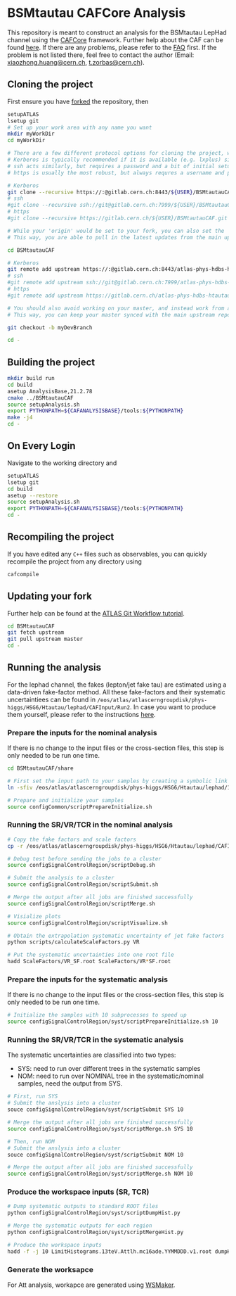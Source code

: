 BSMtautau CAFCore Analysis
=========================

This repository is meant to construct an analysis for the BSMtautau LepHad channel using the [CAFCore](https://gitlab.cern.ch/atlas-caf/CAFCore) framework.
Further help about the CAF can be found [here](http://atlas-caf.web.cern.ch). If there are any problems, please refer to the [FAQ](https://gitlab.cern.ch/atlas-phys-hdbs-htautau/BSMtautauCAF/blob/master/doc/FAQ.md) first. If the problem is
not listed there, feel free to contact the author (Email: xiaozhong.huang@cern.ch, t.zorbas@cern.ch).

Cloning the project
--------------------

First ensure you have [forked](https://gitlab.cern.ch/atlas-phys-hdbs-htautau/BSMtautauCAF/forks/new) the repository, then

```bash
setupATLAS
lsetup git
# Set up your work area with any name you want
mkdir myWorkDir
cd myWorkDir

# There are a few different protocol options for cloning the project, which are all provided at the top of the main page of the repository.
# Kerberos is typically recommended if it is available (e.g. lxplus) since it does not require a username or password when interacting with remote repositories.
# ssh acts similarly, but requires a password and a bit of initial setup
# https is usually the most robust, but always requres a username and password

# Kerberos
git clone --recursive https://:@gitlab.cern.ch:8443/${USER}/BSMtautauCAF.git
# ssh
#git clone --recursive ssh://git@gitlab.cern.ch:7999/${USER}/BSMtautauCAF.git
# https
#git clone --recursive https://gitlab.cern.ch/${USER}/BSMtautauCAF.git

# While your 'origin' would be set to your fork, you can also set the 'upstream' to the main repository.
# This way, you are able to pull in the latest updates from the main upstream repository to your fork

cd BSMtautauCAF

# Kerberos
git remote add upstream https://:@gitlab.cern.ch:8443/atlas-phys-hdbs-htautau/BSMtautauCAF.git
# ssh
#git remote add upstream ssh://git@gitlab.cern.ch:7999/atlas-phys-hdbs-htautau/BSMtautauCAF.git
# https
#git remote add upstream https://gitlab.cern.ch/atlas-phys-hdbs-htautau/BSMtautauCAF.git

# You should also avoid working on your master, and instead work from a development branch.
# This way, you can keep your master synced with the main upstream repository

git checkout -b myDevBranch

cd -
```

Building the project
---------------------

```bash
mkdir build run
cd build
asetup AnalysisBase,21.2.78
cmake ../BSMtautauCAF
source setupAnalysis.sh
export PYTHONPATH=${CAFANALYSISBASE}/tools:${PYTHONPATH}
make -j4
cd -
```

On Every Login
--------------

Navigate to the working directory and

```bash
setupATLAS
lsetup git
cd build
asetup --restore
source setupAnalysis.sh
export PYTHONPATH=${CAFANALYSISBASE}/tools:${PYTHONPATH}
cd -
```

Recompiling the project
-----------------------

If you have edited any `C++` files such as observables, you can quickly recompile the project from any directory using

```bash
cafcompile
```

Updating your fork
------------------

Further help can be found at the [ATLAS Git Workflow tutorial](https://atlassoftwaredocs.web.cern.ch/gittutorial/).

```bash
cd BSMtautauCAF
git fetch upstream
git pull upstream master
cd -
```

Running the analysis
--------------------

For the lephad channel, the fakes (lepton/jet fake tau) are estimated using a data-driven fake-factor method. 
All these fake-factors and their systematic uncertaintiees can be found in `/eos/atlas/atlascerngroupdisk/phys-higgs/HSG6/Htautau/lephad/CAFInput/Run2`. 
In case you want to produce them yourself, please refer to the instructions [here](https://gitlab.cern.ch/atlas-phys-hdbs-htautau/BSMtautauCAF/blob/master/doc/Fakes.md).

### Prepare the inputs for the nominal analysis
If there is no change to the input files or the cross-section files, this step is only needed to be run one time.
```bash
cd BSMtautauCAF/share

# First set the input path to your samples by creating a symbolic link to the directory
ln -sfiv /eos/atlas/atlascerngroupdisk/phys-higgs/HSG6/Htautau/lephad/190530 -T ${CAFANALYSISSHARE}/inputs

# Prepare and initialize your samples
source configCommon/scriptPrepareInitialize.sh
```

### Running the SR/VR/TCR in the nominal analysis
```bash
# Copy the fake factors and scale factors
cp -r /eos/atlas/atlascerngroupdisk/phys-higgs/HSG6/Htautau/lephad/CAFInput/Run2/* .

# Debug test before sending the jobs to a cluster
source configSignalControlRegion/scriptDebug.sh

# Submit the analysis to a cluster
source configSignalControlRegion/scriptSubmit.sh

# Merge the output after all jobs are finished successfully
source configSignalControlRegion/scriptMerge.sh

# Visialize plots
source configSignalControlRegion/scriptVisualize.sh 

# Obtain the extrapolation systematic uncertainty of jet fake factors
python scripts/calculateScaleFactors.py VR

# Put the systematic uncertainties into one root file
hadd ScaleFactors/VR_SF.root ScaleFactors/VR*SF.root
```

### Prepare the inputs for the systematic analysis
If there is no change to the input files or the cross-section files, this step is only needed to be run one time.
```bash
# Initialize the samples with 10 subprocesses to speed up
source configSignalControlRegion/syst/scriptPrepareInitialize.sh 10
```

### Running the SR/VR/TCR in the systematic analysis
The systematic uncertainties are classified into two types:
- SYS: need to run over different trees in the systematic samples
- NOM: need to run over NOMINAL tree in the systematic/nominal samples, need the output from SYS.

```bash
# First, run SYS
# Submit the anslysis into a cluster
souce configSignalControlRegion/syst/scriptSubmit SYS 10

# Merge the output after all jobs are finished successfully
source configSignalControlRegion/syst/scriptMerge.sh SYS 10

# Then, run NOM
# Submit the anslysis into a cluster
souce configSignalControlRegion/syst/scriptSubmit NOM 10

# Merge the output after all jobs are finished successfully
source configSignalControlRegion/syst/scriptMerge.sh NOM 10

```

### Produce the workspace inputs (SR, TCR)

```bash
# Dump systematic outputs to standard ROOT files
python configSignalControlRegion/syst/scriptDumpHist.py

# Merge the systematic outputs for each region
python configSignalControlRegion/syst/scriptMergeHist.py

# Produce the workspace inputs
hadd -f -j 10 LimitHistograms.13teV.Attlh.mc16ade.YYMMDDD.v1.root dumpHist/c16ade_sr*.root dumpHist/c16ade_tcr*.root 

```

### Generate the worksapce
For Att analysis, workapce are generated using [WSMaker](https://gitlab.cern.ch/atlas-phys-hdbs-htautau/WSMaker_Htautau).
